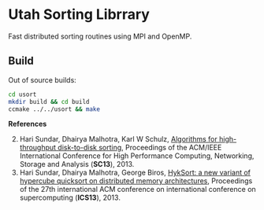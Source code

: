 # Utah Sorting Librrary

Fast distributed sorting routines using MPI and OpenMP.

## Build

Out of source builds:

```bash
cd usort
mkdir build && cd build
ccmake ../../usort && make
```

**References**

2. Hari Sundar, Dhairya Malhotra, Karl W Schulz, [Algorithms for high-throughput disk-to-disk sorting](http://dx.doi.org/10.1145/2503210.2503259), Proceedings of the ACM/IEEE International Conference for High Performance Computing, Networking, Storage and Analysis (**SC13**), 2013.
3. Hari Sundar, Dhairya Malhotra, George Biros, [HykSort: a new variant of hypercube quicksort on distributed memory architectures](http://dx.doi.org/10.1145/2464996.2465442), Proceedings of the 27th international ACM conference on international conference on supercomputing (**ICS13**), 2013.
